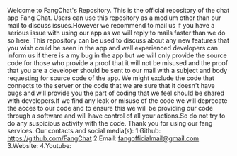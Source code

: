 Welcome to FangChat's Repository.
This is the official repository of the chat app Fang Chat.
Users can use this repository as a medium other than our mail to discuss issues.However we recommend to mail us if you have a serious issue with using our app as we will reply to mails faster than we do so here.
This repository can be used to discuss about any new features that you wish could be seen in the app and well experienced developers can inform us if there is a my bug in the app but we will only provide the source code for those who provide a proof that it will not be misused and the proof that you are a developer should be sent to our mail with a subject and body requesting for source code of the app.
We might exclude the code that connects to the server or the code that we are sure that it doesn't have bugs and will provide you the part of coding that we feel should be shared with developers.If we find any leak or misuse of the code we will deprecate the acces to our code and to ensure this we will be providing our code through a software and will have control of all your actions.So do not try to do any suspicious activity with the code.
Thank you for using our fang services.
Our contacts and social media(s):
1.Github: https://github.com/FangChat
2.Email: fangofficialmail@gmail.com
3.Website:
4.Youtube:
